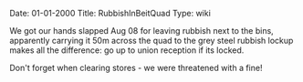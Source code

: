 Date: 01-01-2000
Title: RubbishInBeitQuad
Type: wiki



We got our hands slapped Aug 08 for leaving rubbish next to the bins,
apparently carrying it 50m across the quad to the grey steel rubbish
lockup makes all the difference: go up to union reception if its locked.

Don't forget when clearing stores - we were threatened with a fine!

